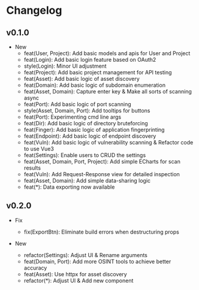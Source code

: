 # Changelog

## v0.1.0

- New
  - feat(User, Project): Add basic models and apis for User and Project
  - feat(Login): Add basic login feature based on OAuth2
  - style(Login): Minor UI adjustment
  - feat(Project): Add basic project management for API testing
  - feat(Asset): Add basic logic of asset discovery
  - feat(Domain): Add basic logic of subdomain enumeration
  - feat(Asset, Domain): Capture enter key & Make all sorts of scanning async
  - feat(Port): Add basic logic of port scanning
  - style(Asset, Domain, Port): Add tooltips for buttons
  - feat(Port): Experimenting cmd line args
  - feat(Dir): Add basic logic of directory bruteforcing
  - feat(Finger): Add basic logic of application fingerprinting
  - feat(Endpoint): Add basic logic of endpoint discovery
  - feat(Vuln): Add basic logic of vulnerability scanning & Refactor code to use Vue3
  - feat(Settings): Enable users to CRUD the settings
  - feat(Asset, Domain, Port, Project): Add simple ECharts for scan results
  - feat(Vuln): Add Request-Response view for detailed inspection
  - feat(Asset, Domain): Add simple data-sharing logic
  - feat(\*): Data exporting now available

## v0.2.0

- Fix

  - fix(ExportBtn): Eliminate build errors when destructuring props

- New
  - refactor(Settings): Adjust UI & Rename arguments
  - feat(Domain, Port): Add more OSINT tools to achieve better accuracy
  - feat(Asset): Use httpx for asset discovery
  - refactor(\*): Adjust UI & Add new component
